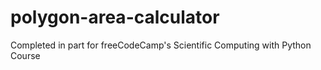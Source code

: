 # polygon-area-calculator
Completed in part for freeCodeCamp's Scientific Computing with Python Course
